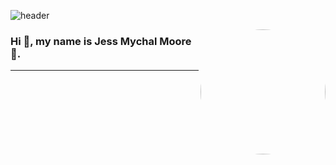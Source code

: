 ![header](https://capsule-render.vercel.app/api?type=waving&&color=0:E975A8,100:726CF8&height=300&section=header&text=Jess%20Mychal&fontSize=90&desc=Developer&animation=scaleIn&fontColor=fff)

<img src="https://avatars.githubusercontent.com/u/104534587?v=4" height="auto" width="200" style="border-radius:50%" align="right">

### Hi 👋, my name is  Jess Mychal Moore:star2:.
---




<!--
**jmychalm13/jmychalm13** is a ✨ _special_ ✨ repository because its `README.md` (this file) appears on your GitHub profile.

Here are some ideas to get you started:

- 🔭 I’m currently working on ...
- 🌱 I’m currently learning ...
- 👯 I’m looking to collaborate on ...
- 🤔 I’m looking for help with ...
- 💬 Ask me about ...
- 📫 How to reach me: ...
- 😄 Pronouns: ...
- ⚡ Fun fact: ...
-->
